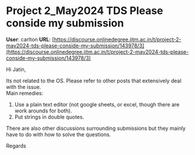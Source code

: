 # Project 2_May2024 TDS Please conside my submission

**User**: carlton
**URL**: [https://discourse.onlinedegree.iitm.ac.in/t/project-2-may2024-tds-please-conside-my-submission/143978/3](https://discourse.onlinedegree.iitm.ac.in/t/project-2-may2024-tds-please-conside-my-submission/143978/3)

Hi Jatin,

Its not related to the OS. Please refer to other posts that extensively deal with the issue.  
Main remedies:

1. Use a plain text editor (not google sheets, or excel, though there are work arounds for both).
2. Put strings in double quotes.

There are also other discussions surrounding submissions but they mainly have to do with how to solve the questions.

Regards
